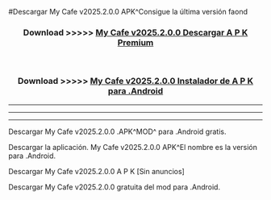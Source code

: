 #Descargar My Cafe v2025.2.0.0 APK^Consigue la última versión faond



<div align="center">
<h3>Download >>>>> <a href="https://es-sites.web.app/?es= My Cafe v2025.2.0.0">My Cafe v2025.2.0.0 Descargar A P K Premium</a></h3><br>

<h3>Download >>>>> <a href="https://es-sites.web.app/?es= My Cafe v2025.2.0.0">My Cafe v2025.2.0.0 Instalador de A P K para .Android</a></h3>
</div>


----------------------------------------------------------

----------------------------------------------------------

----------------------------------------------------------

Descargar My Cafe v2025.2.0.0 .APK^MOD^ para .Android gratis.

Descargar la aplicación. My Cafe v2025.2.0.0 APK^El nombre es la versión para .Android.

Descargar My Cafe v2025.2.0.0 A P K [Sin anuncios]

Descargar My Cafe v2025.2.0.0 gratuita del mod para .Android.